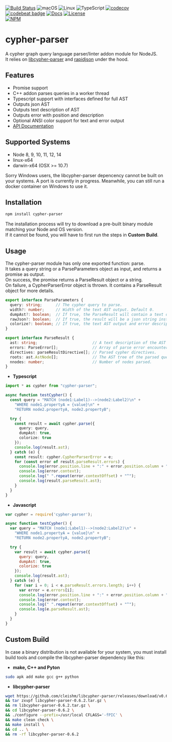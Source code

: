 [![Build Status](https://api.travis-ci.com/Loupi/node-cypher-parser.svg)](https://travis-ci.com/Loupi/node-cypher-parser)
![macOS](https://img.shields.io/badge/os-macOS-green.svg?style=flat)
![Linux](https://img.shields.io/badge/os-linux-green.svg?style=flat)
![TypeScript](https://badges.frapsoft.com/typescript/version/typescript-next.svg?v=101)
[![codecov](https://codecov.io/gh/Loupi/node-cypher-parser/branch/master/graph/badge.svg)](https://codecov.io/gh/Loupi/node-cypher-parser)
[![codebeat badge](https://codebeat.co/badges/f4125e60-0caf-423d-8848-4d3bb180eb33)](https://codebeat.co/projects/github-com-loupi-node-cypher-parser-master)
[![Docs](https://img.shields.io/badge/docs-typedoc-1FBCE4.svg)](https://rawgit.com/Loupi/node-cypher-parser/master/docs/index.html)
[![License](https://img.shields.io/badge/License-MIT-blue.svg)](https://opensource.org/licenses/MIT)  
[![NPM](https://nodei.co/npm/cypher-parser.png)](https://npmjs.org/package/cypher-parser)

# cypher-parser
A cypher graph query language parser/linter addon module for NodeJS.  
It relies on [libcypher-parser](https://github.com/cleishm/libcypher-parser) and [rapidjson](https://github.com/Tencent/rapidjson) under the hood.

## Features

* Promise support
* C++ addon parses queries in a worker thread
* Typescript support with interfaces defined for full AST
* Outputs json AST
* Outputs text description of AST
* Outputs error with position and description
* Optional ANSI color support for text and error output
* [API Documentation](https://rawgit.com/Loupi/node-cypher-parser/master/docs/index.html)

## Supported Systems
- Node 8, 9, 10, 11, 12, 14
- linux-x64
- darwin-x64 (OSX >= 10.7)

Sorry Windows users, the libcypher-parser depencency cannot be built on your systems. A port is currently in progress. Meanwhile, you can still run a docker container on Windows to use it.

## Installation
```sh
npm install cypher-parser
```
The installation process will try to download a pre-built binary module matching your Node and OS version.  
If it cannot be found, you will have to first run the steps in **Custom Build**.

## Usage

The cypher-parser module has only one exported function: parse.  
It takes a query string or a ParseParameters object as input, and returns a promise as output.  
On success, the promise returns a ParseResult object or a string.  
On failure, a CypherParserError object is thrown. It contains a ParseResult object for more details.  

```typescript
export interface ParseParameters {
  query: string;      // The cypher query to parse.
  width?: number;     // Width of the text AST output. Default 0.
  dumpAst?: boolean;  // If true, the ParseResult will contain a text description of the AST tree. Default false.
  rawJson?: boolean;  // If true, the result will be a json string instead of a ParseResult object. Default false.
  colorize?: boolean; // If true, the text AST output and error descriptions will be ANSI colored. Nice for console output.
}
```  

```typescript
export interface ParseResult {
  ast: string;                        // A text description of the AST tree.
  errors: ParseError[];               // Array of parse error encountered.
  directives: parseResultDirective[]; // Parsed cypher directives.
  roots: ast.AstNode[];               // The AST tree of the parsed query. Can be walked by programs. See API doc for details.
  nnodes: number;                     // Number of nodes parsed.
}
```

* **Typescript**
```typescript
import * as cypher from "cypher-parser";

async function testCypher() {
  const query = "MATCH (node1:Label1)-->(node2:Label2)\n" +
    "WHERE node1.propertyA = {value}\n" +
    "RETURN node2.propertyA, node2.propertyB";

  try {
    const result = await cypher.parse({
      query: query,
      dumpAst: true,
      colorize: true
    });
    console.log(result.ast);
  } catch (e) {
    const result: cypher.CypherParserError = e;
    for (const error of result.parseResult.errors) {
      console.log(error.position.line + ":" + error.position.column + ": " + error.message);
      console.log(error.context);
      console.log(" ".repeat(error.contextOffset) + "^");
      console.log(result.parseResult.ast);
    }
  }
}
```

* **Javascript**
```Javascript
var cypher = require('cypher-parser');

async function testCypher() {
  var query = "MATCH (node1:Label1)-->(node2:Label2)\n" +
    "WHERE node1.propertyA = {value}\n" +
    "RETURN node2.propertyA, node2.propertyB";

  try {
    var result = await cypher.parse({
      query: query,
      dumpAst: true,
      colorize: true
    });
    console.log(result.ast);
  } catch (e) {
    for (var i = 0; i < e.parseResult.errors.length; i++) {
      var error = e.errors[i];
      console.log(error.position.line + ":" + error.position.column + ": " + error.message);
      console.log(error.context);
      console.log(" ".repeat(error.contextOffset) + "^");
      console.log(e.parseResult.ast);
    }
  }
}
```

## Custom Build
In case a binary distribution is not available for your system, you must install build tools and compile the libcypher-parser dependency like this:

* **make, C++ and Pyton**
```sh
sudo apk add make gcc g++ python
```

* **libcypher-parser**
```sh
wget https://github.com/cleishm/libcypher-parser/releases/download/v0.6.2/libcypher-parser-0.6.2.tar.gz \
&& tar zxvpf libcypher-parser-0.6.2.tar.gz \
&& rm libcypher-parser-0.6.2.tar.gz \
&& cd libcypher-parser-0.6.2 \
&& ./configure --prefix=/usr/local CFLAGS='-fPIC' \
&& make clean check \
&& make install \
&& cd .. \
&& rm -rf libcypher-parser-0.6.2
```
